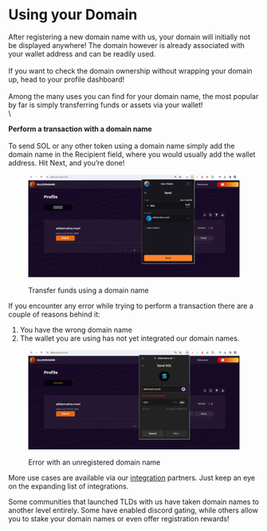 # Using your Domain

After registering a new domain name with us, your domain will initially not be displayed anywhere! The domain however is already associated with your wallet address and can be readily used.\
\
If you want to check the domain ownership without wrapping your domain up, head to your profile dashboard!\
\
Among the many uses you can find for your domain name, the most popular by far is simply transferring funds or assets via your wallet!\
\


**Perform a transaction with a domain name**\
\
To send SOL or any other token using a domain name simply add the domain name in the Recipient field, where you would usually add the wallet address. Hit Next, and you’re done!

<figure><img src="../.gitbook/assets/image (3).png" alt=""><figcaption><p>Transfer funds using a domain name</p></figcaption></figure>

If you encounter any error while trying to perform a transaction there are a couple of reasons behind it:

1. You have the wrong domain name
2. The wallet you are using has not yet integrated our domain names.

<figure><img src="../.gitbook/assets/image (4).png" alt=""><figcaption><p>Error with an unregistered domain name</p></figcaption></figure>

More use cases are available via our [integration](../integrations.md) partners. Just keep an eye on the expanding list of integrations.

Some communities that launched TLDs with us have taken domain names to another level entirely. Some have enabled discord gating, while others allow you to stake your domain names or even offer registration rewards!
